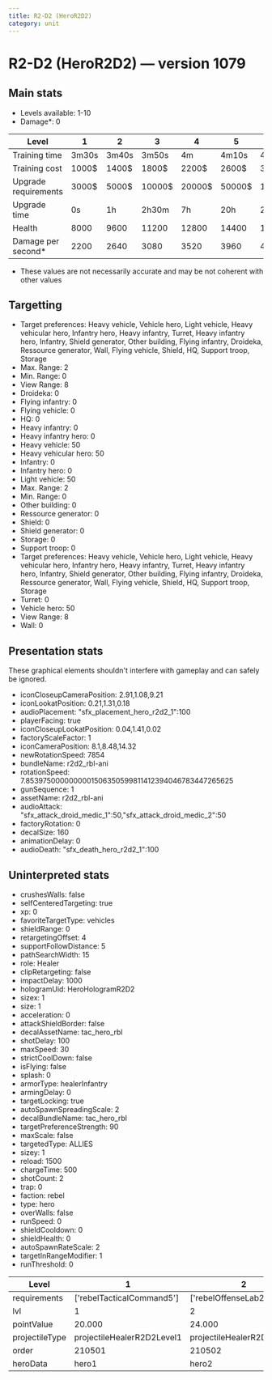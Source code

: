 ```yaml
---
title: R2-D2 (HeroR2D2)
category: unit
---
```


# R2-D2 (HeroR2D2) — version 1079

## Main stats

  * Levels available: 1-10
  * Damage*: 0

|Level               |1    |2    |3     |4     |5     |6      |7      |8      |9       |10      |
|--------------------|-----|-----|------|------|------|-------|-------|-------|--------|--------|
|Training time       |3m30s|3m40s|3m50s |4m    |4m10s |4m20s  |4m30s  |9m20s  |9m40s   |10m     |
|Training cost       |1000$|1400$|1800$ |2200$ |2600$ |3000$  |3400$  |4000$  |4200$   |4600$   |
|Upgrade requirements|3000$|5000$|10000$|20000$|50000$|135000$|225000$|450000$|1500000$|2500000$|
|Upgrade time        |0s   |1h   |2h30m |7h    |20h   |2d12h  |4d     |6d     |1w1d    |1w5d    |
|Health              |8000 |9600 |11200 |12800 |14400 |16000  |17600  |19200  |20800   |24000   |
|Damage per second*  |2200 |2640 |3080  |3520  |3960  |4400   |4840   |5280   |5720    |6600    |

* These values are not necessarily accurate and may be not coherent with other values

## Targetting

  * Target preferences: Heavy vehicle, Vehicle hero, Light vehicle, Heavy vehicular hero, Infantry hero, Heavy infantry, Turret, Heavy infantry hero, Infantry, Shield generator, Other building, Flying infantry, Droideka, Ressource generator, Wall, Flying vehicle, Shield, HQ, Support troop, Storage
  * Max. Range: 2
  * Min. Range: 0
  * View Range: 8
  * Droideka: 0
  * Flying infantry: 0
  * Flying vehicle: 0
  * HQ: 0
  * Heavy infantry: 0
  * Heavy infantry hero: 0
  * Heavy vehicle: 50
  * Heavy vehicular hero: 50
  * Infantry: 0
  * Infantry hero: 0
  * Light vehicle: 50
  * Max. Range: 2
  * Min. Range: 0
  * Other building: 0
  * Ressource generator: 0
  * Shield: 0
  * Shield generator: 0
  * Storage: 0
  * Support troop: 0
  * Target preferences: Heavy vehicle, Vehicle hero, Light vehicle, Heavy vehicular hero, Infantry hero, Heavy infantry, Turret, Heavy infantry hero, Infantry, Shield generator, Other building, Flying infantry, Droideka, Ressource generator, Wall, Flying vehicle, Shield, HQ, Support troop, Storage
  * Turret: 0
  * Vehicle hero: 50
  * View Range: 8
  * Wall: 0

## Presentation stats

These graphical elements shouldn't interfere with gameplay and can safely be ignored.

  * iconCloseupCameraPosition: 2.91,1.08,9.21
  * iconLookatPosition: 0.21,1.31,0.18
  * audioPlacement: "sfx_placement_hero_r2d2_1":100
  * playerFacing: true
  * iconCloseupLookatPosition: 0.04,1.41,0.02
  * factoryScaleFactor: 1
  * iconCameraPosition: 8.1,8.48,14.32
  * newRotationSpeed: 7854
  * bundleName: r2d2_rbl-ani
  * rotationSpeed: 7.8539750000000001506350599811412394046783447265625
  * gunSequence: 1
  * assetName: r2d2_rbl-ani
  * audioAttack: "sfx_attack_droid_medic_1":50,"sfx_attack_droid_medic_2":50
  * factoryRotation: 0
  * decalSize: 160
  * animationDelay: 0
  * audioDeath: "sfx_death_hero_r2d2_1":100

## Uninterpreted stats

  * crushesWalls: false
  * selfCenteredTargeting: true
  * xp: 0
  * favoriteTargetType: vehicles
  * shieldRange: 0
  * retargetingOffset: 4
  * supportFollowDistance: 5
  * pathSearchWidth: 15
  * role: Healer
  * clipRetargeting: false
  * impactDelay: 1000
  * hologramUid: HeroHologramR2D2
  * sizex: 1
  * size: 1
  * acceleration: 0
  * attackShieldBorder: false
  * decalAssetName: tac_hero_rbl
  * shotDelay: 100
  * maxSpeed: 30
  * strictCoolDown: false
  * isFlying: false
  * splash: 0
  * armorType: healerInfantry
  * armingDelay: 0
  * targetLocking: true
  * autoSpawnSpreadingScale: 2
  * decalBundleName: tac_hero_rbl
  * targetPreferenceStrength: 90
  * maxScale: false
  * targetedType: ALLIES
  * sizey: 1
  * reload: 1500
  * chargeTime: 500
  * shotCount: 2
  * trap: 0
  * faction: rebel
  * type: hero
  * overWalls: false
  * runSpeed: 0
  * shieldCooldown: 0
  * shieldHealth: 0
  * autoSpawnRateScale: 2
  * targetInRangeModifier: 1
  * runThreshold: 0

|Level         |1                         |2                         |3                         |4                         |5                         |6                         |7                         |8                         |9                         |10                         |
|--------------|--------------------------|--------------------------|--------------------------|--------------------------|--------------------------|--------------------------|--------------------------|--------------------------|--------------------------|---------------------------|
|requirements  |['rebelTacticalCommand5'] |['rebelOffenseLab2']      |['rebelOffenseLab3']      |['rebelOffenseLab4']      |['rebelOffenseLab5']      |['rebelOffenseLab6']      |['rebelOffenseLab7']      |['rebelOffenseLab8']      |['rebelOffenseLab9']      |['rebelOffenseLab10']      |
|lvl           |1                         |2                         |3                         |4                         |5                         |6                         |7                         |8                         |9                         |10                         |
|pointValue    |20.000                    |24.000                    |28.000                    |32.000                    |36.000                    |40.000                    |44.000                    |48.000                    |52.000                    |60.000                     |
|projectileType|projectileHealerR2D2Level1|projectileHealerR2D2Level2|projectileHealerR2D2Level3|projectileHealerR2D2Level4|projectileHealerR2D2Level5|projectileHealerR2D2Level6|projectileHealerR2D2Level7|projectileHealerR2D2Level8|projectileHealerR2D2Level9|projectileHealerR2D2Level10|
|order         |210501                    |210502                    |210503                    |210504                    |210505                    |210506                    |210507                    |210508                    |210509                    |210510                     |
|heroData      |hero1                     |hero2                     |hero3                     |hero4                     |hero5                     |hero6                     |hero7                     |hero8                     |hero9                     |hero10                     |

